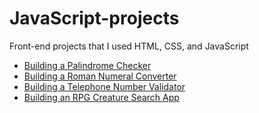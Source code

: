 # JavaScript-projects
Front-end projects that I used HTML, CSS, and JavaScript

- [Building a Palindrome Checker](https://github.com/Pegah1999/Build-a-Palindrome-Checker)
- [Building a Roman Numeral Converter](https://github.com/Pegah1999/Build-a-Roman-Numeral-Converter)
- [Building a Telephone Number Validator](https://github.com/Pegah1999/Build-a-Telephone-Number-Validator)
- [Building an RPG Creature Search App](https://github.com/Pegah1999/Build-an-RPG-Creature-Search-App)
